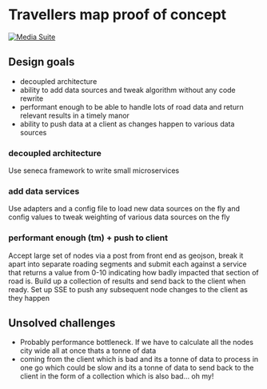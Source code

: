 Travellers map proof of concept
===============================

[![Media Suite](http://mediasuite.co.nz/ms-badge.png)](http://mediasuite.co.nz)

## Design goals

- decoupled architecture 
- ability to add data sources and tweak algorithm without any code rewrite
- performant enough to be able to handle lots of road data and return relevant results in a timely manor
- ability to push data at a client as changes happen to various data sources

### decoupled architecture
Use seneca framework to write small microservices

### add data services
Use adapters and a config file to load new data sources on the fly and config values to tweak weighting of various 
data sources on the fly

### performant enough (tm) + push to client
Accept large set of nodes via a post from front end as geojson, break it apart into separate roading segments and submit each against a service that returns a value from 0-10 indicating how badly impacted that section of road is. Build up a
collection of results and send back to the client when ready. Set up SSE to push any subsequent node changes to the client
as they happen

## Unsolved challenges

- Probably performance bottleneck. If we have to calculate all the nodes city wide all at once thats a tonne of data
- coming from the client which is bad and its a tonne of data to process in one go which could be slow and its a tonne of data to send back to the client in the form of a collection which is also bad... oh my!
